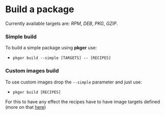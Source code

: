 # Build a package

Currently available targets are: *RPM*, *DEB*, *PKG*, *GZIP*.  

### Simple build

To build a simple package using **pkger** use:
 - `pkger build --simple [TARGETS] -- [RECIPES]`

### Custom images build

To use custom images drop the `--simple` parameter and just use:
 - `pkger build [RECIPES]`

For this to have any effect the recipes have to have image targets defined (more on that [here](./metadata.md#optional-fields))
